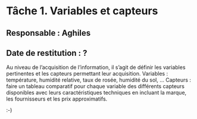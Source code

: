 # Tâche 1. Variables et capteurs
## Responsable : Aghiles
## Date de restitution : ?
Au niveau de l’acquisition de l’information, il s’agit de définir les variables pertinentes et les capteurs permettant leur acquisition.
Variables : température, humidité relative, taux de rosée, humidité du sol, …
Capteurs : faire un tableau comparatif pour chaque variable des différents capteurs disponibles avec leurs caractéristiques techniques en incluant la marque, les fournisseurs et les prix approximatifs.

:-)
